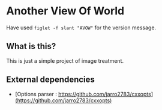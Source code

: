 # Another View Of World

Have used `figlet -f slant "AVOW"` for the version message.

## What is this?

This is just a simple project of image treatment.

## External dependencies

- [Options parser : https://github.com/jarro2783/cxxopts](https://github.com/jarro2783/cxxopts)